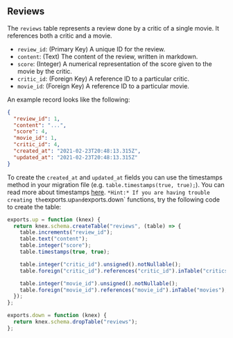 ## Reviews

The `reviews` table represents a review done by a critic of a single movie. It references both a critic and a movie.

- `review_id`: (Primary Key) A unique ID for the review.
- `content`: (Text) The content of the review, written in markdown.
- `score`: (Integer) A numerical representation of the score given to the movie by the critic.
- `critic_id`: (Foreign Key) A reference ID to a particular critic.
- `movie_id`: (Foreign Key) A reference ID to a particular movie.

An example record looks like the following:

```json
{
  "review_id": 1,
  "content": "...",
  "score": 4,
  "movie_id": 1,
  "critic_id": 4,
  "created_at": "2021-02-23T20:48:13.315Z",
  "updated_at": "2021-02-23T20:48:13.315Z"
}
```

To create the `created_at` and `updated_at` fields you can use the timestamps method in your migration file (e.g. `table.timestamps(true, true);`). You can read more about timestamps [here](https://knexjs.org/#Schema-timestamps).
`
*Hint:* If you are having trouble creating the `exports.up` and `exports.down` functions, try the following code to create the table:

```js
exports.up = function (knex) {
  return knex.schema.createTable("reviews", (table) => {
    table.increments("review_id");
    table.text("content");
    table.integer("score");
    table.timestamps(true, true);

    table.integer("critic_id").unsigned().notNullable();
    table.foreign("critic_id").references("critic_id").inTable("critics");

    table.integer("movie_id").unsigned().notNullable();
    table.foreign("movie_id").references("movie_id").inTable("movies");
  });
};

exports.down = function (knex) {
  return knex.schema.dropTable("reviews");
};

```